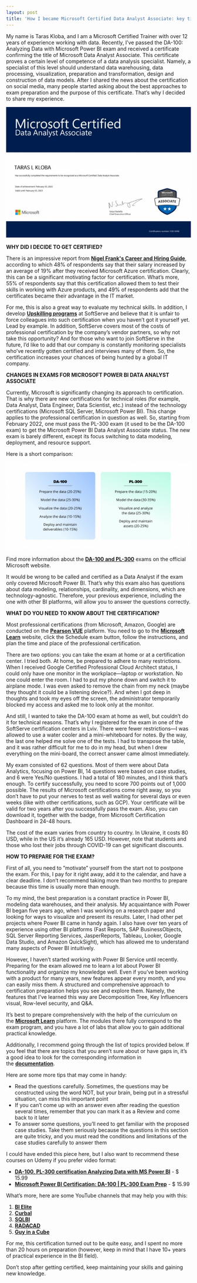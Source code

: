 ```yaml
---
layout: post
title: 'How I became Microsoft Certified Data Analyst Associate: key tips'
---
```


My name is Taras Kloba, and I am a Microsoft Certified Trainer with over 12 years of experience working with data. Recently, I’ve passed the DA-100: Analyzing Data with Microsoft Power BI exam and received a certificate confirming the title of Microsoft Data Analyst Associate. This certificate proves a certain level of competence of a data analysis specialist. Namely, a specialist of this level should understand data warehousing, data processing, visualization, preparation and transformation, design and construction of data models. After I shared the news about the certification on social media, many people started asking about the best approaches to exam preparation and the purpose of this certificate. That’s why I decided to share my experience.

![](/imgs/Aspose.Words.e0f8d698-05f0-4ce3-84a4-16942aeb2096.002.jpeg)

**WHY DID I DECIDE TO GET CERTIFIED?**

There is an impressive report from [**Nigel Frank's Career and Hiring Guide**](https://www.nigelfrank.com/microsoft-365-azure-careers-and-hiring-guide/), according to which 48% of respondents say that their salary increased by an average of 19% after they received Microsoft Azure certification. Clearly, this can be a significant motivating factor for certification. What’s more, 55% of respondents say that this certification allowed them to test their skills in working with Azure products, and 49% of respondents add that the certificates became their advantage in the IT market.

For me, this is also a great way to evaluate my technical skills. In addition, I develop [**Upskilling programs**](https://career.softserveinc.com/en-us/technology/course/big-data) at SoftServe and believe that it is unfair to force colleagues into such certification when you haven’t got it yourself yet. Lead by example. In addition, SoftServe covers most of the costs of professional certification by the company’s vendor partners, so why not take this opportunity? And for those who want to join SoftServe in the future, I’d like to add that our company is constantly monitoring specialists who’ve recently gotten certified and interviews many of them. So, the certification increases your chances of being hunted by a global IT company.

**CHANGES IN EXAMS FOR MICROSOFT POWER BI DATA ANALYST ASSOCIATE**

Currently, Microsoft is significantly changing its approach to certification. That is why there are new certifications for technical roles (for example, Data Analyst, Data Engineer, Data Scientist, etc.) instead of the technology certifications (Microsoft SQL Server, Microsoft Power BI). This change applies to the professional certification in question as well. So, starting from February 2022, one must pass the PL-300 exam (it used to be the DA-100 exam) to get the Microsoft Power BI Data Analyst Associate status. The new exam is barely different, except its focus switching to data modeling, deployment, and resource support.

Here is a short comparison:

![](/imgs/Aspose.Words.e0f8d698-05f0-4ce3-84a4-16942aeb2096.001.jpeg)

Find more information about the [**DA-100 and PL-300**](https://docs.microsoft.com/en-us/learn/certifications/exams/da-100) exams on the official Microsoft website.

It would be wrong to be called and certified as a Data Analyst if the exam only covered Microsoft Power BI. That’s why this exam also has questions about data modeling, relationships, cardinality, and dimensions, which are technology-agnostic. Therefore, your previous experience, including the one with other BI platforms, will allow you to answer the questions correctly.

**WHAT DO YOU NEED TO KNOW ABOUT THE CERTIFICATION?**

Most professional certifications (from Microsoft, Amazon, Google) are conducted on the [**Pearson VUE**](https://home.pearsonvue.com/Clients/Microsoft.aspx) platform. You need to go to the [**Microsoft Learn**](https://docs.microsoft.com/en-us/learn/certifications/exams/da-100) website, click the Schedule exam button, follow the instructions, and plan the time and place of the professional certification.

There are two options: you can take the exam at home or at a certification center. I tried both. At home, be prepared to adhere to many restrictions. When I received Google Certified Professional Cloud Architect status, I could only have one monitor in the workplace—laptop or workstation. No one could enter the room. I had to put my phone down and switch it to airplane mode. I was even asked to remove the chain from my neck (maybe they thought it could be a listening device?). And when I got deep in thoughts and took my eyes off the screen, the administrator temporarily blocked my access and asked me to look only at the monitor.

And still, I wanted to take the DA-100 exam at home as well, but couldn’t do it for technical reasons. That’s why I registered for the exam in one of the SoftServe certification centers in Lviv. There were fewer restrictions—I was allowed to use a water cooler and a mini-whiteboard for notes. By the way, the last one helped me solve one of the tests. I had to transpose the table, and it was rather difficult for me to do in my head, but when I drew everything on the mini-board, the correct answer came almost immediately.

My exam consisted of 62 questions. Most of them were about Data Analytics, focusing on Power BI, 14 questions were based on case studies, and 6 were Yes/No questions. I had a total of 180 minutes, and I think that’s enough. To certify successfully, you need to score 700 points out of 1,000 possible. The results of Microsoft certifications come right away, so you don’t have to put your nerves to test as well waiting for several days or even weeks (like with other certifications, such as GCP). Your certificate will be valid for two years after you successfully pass the exam. Also, you can download it, together with the badge, from Microsoft Certification Dashboard in 24-48 hours.

The cost of the exam varies from country to country. In Ukraine, it costs 80 USD, while in the US it’s already 165 USD. However, note that students and those who lost their jobs through COVID-19 can get significant discounts.

**HOW TO PREPARE FOR THE EXAM?**

First of all, you need to ”motivate” yourself from the start not to postpone the exam. For this, I pay for it right away, add it to the calendar, and have a clear deadline. I don’t recommend taking more than two months to prepare because this time is usually more than enough.

To my mind, the best preparation is a constant practice in Power BI, modeling data warehouses, and their analysis. My acquaintance with Power BI began five years ago, when I was working on a research paper and looking for ways to visualize and present its results. Later, I had other pet projects where Power BI came in handy again. I also have over ten years of experience using other BI platforms (Fast Reports, SAP BusinessObjects, SQL Server Reporting Services, JasperReports, Tableau, Looker, Google Data Studio, and Amazon QuickSight), which has allowed me to understand many aspects of Power BI intuitively.

However, I haven’t started working with Power BI Service until recently. Preparing for the exam allowed me to learn a lot about Power BI functionality and organize my knowledge well. Even if you’ve been working with a product for many years, new features appear every month, and you can easily miss them. A structured and comprehensive approach to certification preparation helps you see and explore them. Namely, the features that I’ve learned this way are Decomposition Tree, Key Influencers visual, Row-level security, and Q&A.

It’s best to prepare comprehensively with the help of the curriculum on the [**Microsoft Learn**](https://docs.microsoft.com/en-us/learn/certifications/exams/da-100) platform. The modules there fully correspond to the exam program, and you have a lot of labs that allow you to gain additional practical knowledge.

Additionally, I recommend going through the list of topics provided below. If you feel that there are topics that you aren’t sure about or have gaps in, it’s a good idea to look for the corresponding information in the [**documentation**](https://5913759.fs1.hubspotusercontent-na1.net/hubfs/5913759/Documentation.pdf).

Here are some more tips that may come in handy:

- Read the questions carefully. Sometimes, the questions may be constructed using the word NOT, but your brain, being put in a stressful situation, can miss this important point
- If you can’t come up with an answer even after reading the question several times, remember that you can mark it as a Review and come back to it later
- To answer some questions, you’ll need to get familiar with the proposed case studies. Take them seriously because the questions in this section are quite tricky, and you must read the conditions and limitations of the case studies carefully to answer them

I could have ended this piece here, but I also want to recommend these courses on Udemy if you prefer video format:

- [**DA-100, PL-300 certification Analyzing Data with MS Power BI**](https://www.udemy.com/course/70-778-analyzing-and-visualizing-data-with-power-bi/) - $ 15.99
- [**Microsoft Power BI Certification: DA-100 | PL-300 Exam Prep**](https://www.udemy.com/course/microsoft-power-bi-certification-da-100-exam-prep/) - $ 15.99

What’s more, here are some YouTube channels that may help you with this:

1. [**BI Elite**](https://www.youtube.com/channel/UC-h-wArcxJC8zBOD-UxfCOg)
1. [**Curbal**](https://www.youtube.com/channel/UCJ7UhloHSA4wAqPzyi6TOkw)
1. [**SQLBI**](https://www.youtube.com/c/SQLBI)
1. [**RADACAD**](https://www.youtube.com/c/Radacad)
1. [**Guy in a Cube**](https://www.youtube.com/c/GuyinaCube)

For me, this certification turned out to be quite easy, and I spent no more than 20 hours on preparation (however, keep in mind that I have 10+ years of practical experience in the BI field).

Don’t stop after getting certified, keep maintaining your skills and gaining new knowledge.
